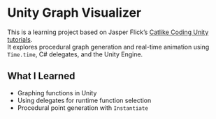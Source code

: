 # Unity Graph Visualizer

This is a learning project based on Jasper Flick’s [Catlike Coding Unity tutorials](https://catlikecoding.com/unity/tutorials/).  
It explores procedural graph generation and real-time animation using `Time.time`, C# delegates, and the Unity Engine.

## What I Learned
- Graphing functions in Unity
- Using delegates for runtime function selection
- Procedural point generation with `Instantiate`
